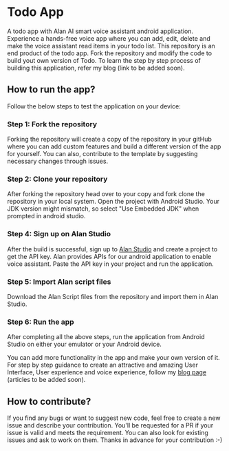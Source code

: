 # Todo App

A todo app with Alan AI smart voice assistant android application. Experience a hands-free voice app where you can add, edit, delete and make the voice assistant read items in your todo list. This repository is an end product of the todo app. Fork the repository and modify the code to build yout own version of Todo. To learn the step by step process of building this application, refer my blog (link to be added soon).

## How to run the app?
Follow the below steps to test the application on your device:

### Step 1: Fork the repository
Forking the repository will create a copy of the repository in your gitHub where you can add custom features and build a different version of the app for yourself. You can also, contribute to the template by suggesting necessary changes through issues.


### Step 2: Clone your repository
After forking the repository head over to your copy and fork clone the repository in your local system. Open the project with Android Studio. Your JDK version might mismatch, so select "Use Embedded JDK" when prompted in android studio.

### Step 4: Sign up on Alan Studio
After the build is successful, sign up to [Alan Studio](https://studio.alan.app/) and create a project to get the API key. Alan provides APIs for our android application to enable voice assistant. Paste the API key in your project and run the application.

### Step 5: Import Alan script files
Download the Alan Script files from the repository and import them in Alan Studio.

### Step 6: Run the app
After completing all the above steps, run the application from Android Studio on either your emulator or your Android device.

You can add more functionality in the app and make your own version of it. For step by step guidance to create an attractive and amazing User Interface, User experience and voice experience, follow my [blog page](https://venusaim.hashnode.dev/) (articles to be added soon).

## How to contribute?
If you find any bugs or want to suggest new code, feel free to create a new issue and describe your contribution. You'll be requested for a PR if your issue is valid and meets the requirement. You can also look for existing issues and ask to work on them. Thanks in advance for your contribution :-)
